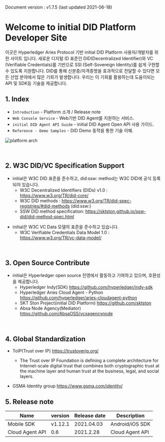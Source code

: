 Document version : v1.7.5 (last updated 2021-06-18)

Welcome to initial DID Platform Developer Site
===============


이곳은 Hyperledger Aries Protocol 기반 initial DID Platform 사용자/개발자를 위한 사이트 입니다. 
새로운 디지털 ID 표준인 DID(Decentralized Identifier)와 VC (Verifiable Credentials)를 기반으로 SSI (Self-Sovereign Identity)를 쉽게 구현할 수 있도록 지원합니다.
DID를 통해 신분증/자격증명을 효과적으로 전달할 수 있다면 모든 산업 분야에서 많은 기회가 발생합니다.
우리는 이 기회를 활용하는데 도움이되는 API 및 SDK등 기술을 제공합니다.


## 1. Index

* `Introduction` - Platform 소개 / Release note 
* `Web Console Service` - Web기반 DID Agent를 지원하는 서비스.
* `initial DID Agent API Guide` - initial DID Agent Open API 사용 가이드.
* `Reference - Demo Samples` - DID Demo 동작을 통한 기술 이해.


![platform arch](img/initial_platform_architecture.png)

<br>

## 2. W3C DID/VC Specification Support

- initial은 W3C DID 표준을 준수하고, did:ssw: method는 W3C DID에 공식 등록 되어 있습니다.
    - W3C Decentralized Identifiers (DIDs) v1.0 : https://www.w3.org/TR/did-core/
    - W3C DID methods : <https://www.w3.org/TR/did-spec-registries/#did-methods> (did:ssw:)
    - SSW DID method specification: <https://sktston.github.io/ssw-did/did-method-spec.html>

<p></p>

- initial은 W3C VC Data 모델의 표준을 준수하고 있습니다.
    - W3C Verifiable Credentials Data Model 1.0 : https://www.w3.org/TR/vc-data-model/


<br>

## 3. Open Source Contribute

- initial은 Hyperledger open source 진영에서 활동하고 기여하고 있으며, 호환성을 제공합니다. 
    - Hyperledger Indy(SDK)
    <https://github.com/hyperledger/indy-sdk>
    - Hyperledger Aries Cloud Agent - Python
    <https://github.com/hyperledger/aries-cloudagent-python>
    - SKT Ston Project(initial DID Platform)
    <https://github.com/sktston>
    - Absa Node Agency(Mediator)
    <https://github.com/AbsaOSS/vcxagencynode>


<br>

## 4. Global Standardization

- ToIP(Trust over IP)
<https://trustoverip.org/> <br>
    - The Trust over IP Foundation is defining a complete architecture for Internet-scale digital trust that combines both cryptographic trust at the machine layer and human trust at the business, legal, and social layers.


- GSMA Identity group
<https://www.gsma.com/identity/>

  
## 5. Release note

Name | version | Release date| Description
 --- | --- | --- | --- 
Mobile SDK | v1.12.1 | 2021.04.03 | Android/iOS SDK
Cloud Agent API | 0.6 | 2021.2.28 | Cloud Agent API